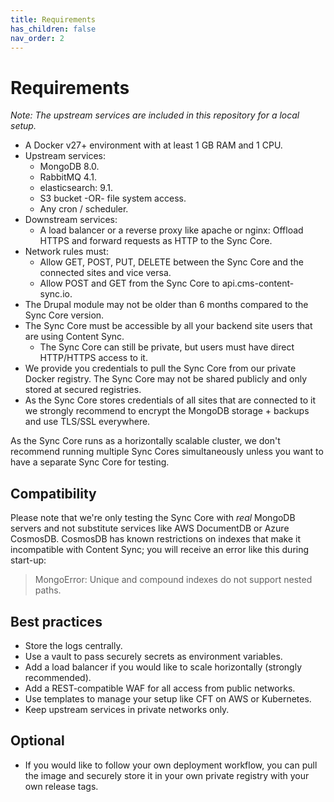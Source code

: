 ```yaml
---
title: Requirements
has_children: false
nav_order: 2
---
```


# Requirements

*Note: The upstream services are included in this repository for a local setup.*

- A Docker v27+ environment with at least 1 GB RAM and 1 CPU.
- Upstream services:
  - MongoDB 8.0.
  - RabbitMQ 4.1.
  - elasticsearch: 9.1.
  - S3 bucket -OR- file system access.
  - Any cron / scheduler.
- Downstream services:
  - A load balancer or a reverse proxy like apache or nginx: Offload HTTPS and forward requests as HTTP to the Sync Core.
- Network rules must:
  - Allow GET, POST, PUT, DELETE between the Sync Core and the connected sites and vice versa.
  - Allow POST and GET from the Sync Core to api.cms-content-sync.io.
- The Drupal module may not be older than 6 months compared to the Sync Core version.
- The Sync Core must be accessible by all your backend site users that are using Content Sync.
  - The Sync Core can still be private, but users must have direct HTTP/HTTPS access to it.
- We provide you credentials to pull the Sync Core from our private Docker registry. The Sync Core may not be shared
  publicly and only stored at secured registries.
- As the Sync Core stores credentials of all sites that are connected to it we strongly recommend to encrypt the MongoDB
  storage + backups and use TLS/SSL everywhere.

As the Sync Core runs as a horizontally scalable cluster, we don't recommend running multiple Sync Cores simultaneously unless you want to have a separate Sync Core for testing.

## Compatibility

Please note that we're only testing the Sync Core with *real* MongoDB servers and not substitute services like AWS DocumentDB or Azure CosmosDB. CosmosDB has known restrictions on indexes that make it incompatible with Content Sync; you will receive an error like this during start-up:
> MongoError: Unique and compound indexes do not support nested paths.

## Best practices
- Store the logs centrally.
- Use a vault to pass securely secrets as environment variables.
- Add a load balancer if you would like to scale horizontally (strongly recommended).
- Add a REST-compatible WAF for all access from public networks.
- Use templates to manage your setup like CFT on AWS or Kubernetes.
- Keep upstream services in private networks only.

## Optional
- If you would like to follow your own deployment workflow, you can pull the image and securely store it in your own private registry with your own release tags.
